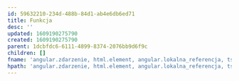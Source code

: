 ```yaml
---
id: 59632210-234d-488b-84d1-ab4e6db6ed71
title: Funkcja
desc: ''
updated: 1609190275790
created: 1609190275790
parent: 1dcbfdc6-6111-4899-8374-2076bb9d6f9c
children: []
fname: 'angular.zdarzenie, html.element, angular.lokalna_referencja, ts.funkcja'
hpath: 'angular.zdarzenie, html.element, angular.lokalna_referencja, ts.funkcja'
---
```



